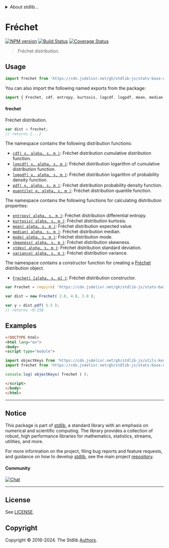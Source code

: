 <!--

@license Apache-2.0

Copyright (c) 2018 The Stdlib Authors.

Licensed under the Apache License, Version 2.0 (the "License");
you may not use this file except in compliance with the License.
You may obtain a copy of the License at

   http://www.apache.org/licenses/LICENSE-2.0

Unless required by applicable law or agreed to in writing, software
distributed under the License is distributed on an "AS IS" BASIS,
WITHOUT WARRANTIES OR CONDITIONS OF ANY KIND, either express or implied.
See the License for the specific language governing permissions and
limitations under the License.

-->


<details>
  <summary>
    About stdlib...
  </summary>
  <p>We believe in a future in which the web is a preferred environment for numerical computation. To help realize this future, we've built stdlib. stdlib is a standard library, with an emphasis on numerical and scientific computation, written in JavaScript (and C) for execution in browsers and in Node.js.</p>
  <p>The library is fully decomposable, being architected in such a way that you can swap out and mix and match APIs and functionality to cater to your exact preferences and use cases.</p>
  <p>When you use stdlib, you can be absolutely certain that you are using the most thorough, rigorous, well-written, studied, documented, tested, measured, and high-quality code out there.</p>
  <p>To join us in bringing numerical computing to the web, get started by checking us out on <a href="https://github.com/stdlib-js/stdlib">GitHub</a>, and please consider <a href="https://opencollective.com/stdlib">financially supporting stdlib</a>. We greatly appreciate your continued support!</p>
</details>

# Fréchet

[![NPM version][npm-image]][npm-url] [![Build Status][test-image]][test-url] [![Coverage Status][coverage-image]][coverage-url] <!-- [![dependencies][dependencies-image]][dependencies-url] -->

> Fréchet distribution.



<section class="usage">

## Usage

```javascript
import frechet from 'https://cdn.jsdelivr.net/gh/stdlib-js/stats-base-dists-frechet@esm/index.mjs';
```

You can also import the following named exports from the package:

```javascript
import { Frechet, cdf, entropy, kurtosis, logcdf, logpdf, mean, median, mode, pdf, quantile, skewness, stdev, variance } from 'https://cdn.jsdelivr.net/gh/stdlib-js/stats-base-dists-frechet@esm/index.mjs';
```

#### frechet

Fréchet distribution.

```javascript
var dist = frechet;
// returns {...}
```

The namespace contains the following distribution functions:

<!-- <toc pattern="*+(cdf|pdf|mgf|quantile)*"> -->

<div class="namespace-toc">

-   <span class="signature">[`cdf( x, alpha, s, m )`][@stdlib/stats/base/dists/frechet/cdf]</span><span class="delimiter">: </span><span class="description">Fréchet distribution cumulative distribution function.</span>
-   <span class="signature">[`logcdf( x, alpha, s, m )`][@stdlib/stats/base/dists/frechet/logcdf]</span><span class="delimiter">: </span><span class="description">Fréchet distribution logarithm of cumulative distribution function.</span>
-   <span class="signature">[`logpdf( x, alpha, s, m )`][@stdlib/stats/base/dists/frechet/logpdf]</span><span class="delimiter">: </span><span class="description">Fréchet distribution logarithm of probability density function.</span>
-   <span class="signature">[`pdf( x, alpha, s, m )`][@stdlib/stats/base/dists/frechet/pdf]</span><span class="delimiter">: </span><span class="description">Fréchet distribution probability density function.</span>
-   <span class="signature">[`quantile( p, alpha, s, m )`][@stdlib/stats/base/dists/frechet/quantile]</span><span class="delimiter">: </span><span class="description">Fréchet distribution quantile function.</span>

</div>

<!-- </toc> -->

The namespace contains the following functions for calculating distribution properties:

<!-- <toc pattern="*+(entropy|kurtosis|mean|median|mode|skewness|stdev|variance)*"> -->

<div class="namespace-toc">

-   <span class="signature">[`entropy( alpha, s, m )`][@stdlib/stats/base/dists/frechet/entropy]</span><span class="delimiter">: </span><span class="description">Fréchet distribution differential entropy.</span>
-   <span class="signature">[`kurtosis( alpha, s, m )`][@stdlib/stats/base/dists/frechet/kurtosis]</span><span class="delimiter">: </span><span class="description">Fréchet distribution kurtosis.</span>
-   <span class="signature">[`mean( alpha, s, m )`][@stdlib/stats/base/dists/frechet/mean]</span><span class="delimiter">: </span><span class="description">Fréchet distribution expected value.</span>
-   <span class="signature">[`median( alpha, s, m )`][@stdlib/stats/base/dists/frechet/median]</span><span class="delimiter">: </span><span class="description">Fréchet distribution median.</span>
-   <span class="signature">[`mode( alpha, s, m )`][@stdlib/stats/base/dists/frechet/mode]</span><span class="delimiter">: </span><span class="description">Fréchet distribution mode.</span>
-   <span class="signature">[`skewness( alpha, s, m )`][@stdlib/stats/base/dists/frechet/skewness]</span><span class="delimiter">: </span><span class="description">Fréchet distribution skewness.</span>
-   <span class="signature">[`stdev( alpha, s, m )`][@stdlib/stats/base/dists/frechet/stdev]</span><span class="delimiter">: </span><span class="description">Fréchet distribution standard deviation.</span>
-   <span class="signature">[`variance( alpha, s, m )`][@stdlib/stats/base/dists/frechet/variance]</span><span class="delimiter">: </span><span class="description">Fréchet distribution variance.</span>

</div>

<!-- </toc> -->

The namespace contains a constructor function for creating a [Fréchet][frechet-distribution] distribution object.

<!-- <toc pattern="*ctor*"> -->

<div class="namespace-toc">

-   <span class="signature">[`Frechet( [alpha, s, m] )`][@stdlib/stats/base/dists/frechet/ctor]</span><span class="delimiter">: </span><span class="description">Fréchet distribution constructor.</span>

</div>

<!-- </toc> -->

```javascript
var Frechet = require( 'https://cdn.jsdelivr.net/gh/stdlib-js/stats-base-dists-frechet' ).Frechet;

var dist = new Frechet( 2.0, 4.0, 3.0 );

var y = dist.pdf( 5.5 );
// returns ~0.158
```

</section>

<!-- /.usage -->

<section class="examples">

## Examples

<!-- TODO: better examples -->

<!-- eslint no-undef: "error" -->

```html
<!DOCTYPE html>
<html lang="en">
<body>
<script type="module">

import objectKeys from 'https://cdn.jsdelivr.net/gh/stdlib-js/utils-keys@esm/index.mjs';
import frechet from 'https://cdn.jsdelivr.net/gh/stdlib-js/stats-base-dists-frechet@esm/index.mjs';

console.log( objectKeys( frechet ) );

</script>
</body>
</html>
```

</section>

<!-- /.examples -->

<!-- Section for related `stdlib` packages. Do not manually edit this section, as it is automatically populated. -->

<section class="related">

</section>

<!-- /.related -->

<!-- Section for all links. Make sure to keep an empty line after the `section` element and another before the `/section` close. -->


<section class="main-repo" >

* * *

## Notice

This package is part of [stdlib][stdlib], a standard library with an emphasis on numerical and scientific computing. The library provides a collection of robust, high performance libraries for mathematics, statistics, streams, utilities, and more.

For more information on the project, filing bug reports and feature requests, and guidance on how to develop [stdlib][stdlib], see the main project [repository][stdlib].

#### Community

[![Chat][chat-image]][chat-url]

---

## License

See [LICENSE][stdlib-license].


## Copyright

Copyright &copy; 2016-2024. The Stdlib [Authors][stdlib-authors].

</section>

<!-- /.stdlib -->

<!-- Section for all links. Make sure to keep an empty line after the `section` element and another before the `/section` close. -->

<section class="links">

[npm-image]: http://img.shields.io/npm/v/@stdlib/stats-base-dists-frechet.svg
[npm-url]: https://npmjs.org/package/@stdlib/stats-base-dists-frechet

[test-image]: https://github.com/stdlib-js/stats-base-dists-frechet/actions/workflows/test.yml/badge.svg?branch=main
[test-url]: https://github.com/stdlib-js/stats-base-dists-frechet/actions/workflows/test.yml?query=branch:main

[coverage-image]: https://img.shields.io/codecov/c/github/stdlib-js/stats-base-dists-frechet/main.svg
[coverage-url]: https://codecov.io/github/stdlib-js/stats-base-dists-frechet?branch=main

<!--

[dependencies-image]: https://img.shields.io/david/stdlib-js/stats-base-dists-frechet.svg
[dependencies-url]: https://david-dm.org/stdlib-js/stats-base-dists-frechet/main

-->

[chat-image]: https://img.shields.io/gitter/room/stdlib-js/stdlib.svg
[chat-url]: https://app.gitter.im/#/room/#stdlib-js_stdlib:gitter.im

[stdlib]: https://github.com/stdlib-js/stdlib

[stdlib-authors]: https://github.com/stdlib-js/stdlib/graphs/contributors

[umd]: https://github.com/umdjs/umd
[es-module]: https://developer.mozilla.org/en-US/docs/Web/JavaScript/Guide/Modules

[deno-url]: https://github.com/stdlib-js/stats-base-dists-frechet/tree/deno
[deno-readme]: https://github.com/stdlib-js/stats-base-dists-frechet/blob/deno/README.md
[umd-url]: https://github.com/stdlib-js/stats-base-dists-frechet/tree/umd
[umd-readme]: https://github.com/stdlib-js/stats-base-dists-frechet/blob/umd/README.md
[esm-url]: https://github.com/stdlib-js/stats-base-dists-frechet/tree/esm
[esm-readme]: https://github.com/stdlib-js/stats-base-dists-frechet/blob/esm/README.md
[branches-url]: https://github.com/stdlib-js/stats-base-dists-frechet/blob/main/branches.md

[stdlib-license]: https://raw.githubusercontent.com/stdlib-js/stats-base-dists-frechet/main/LICENSE

[frechet-distribution]: https://en.wikipedia.org/wiki/Fr%C3%A9chet_distribution

<!-- <toc-links> -->

[@stdlib/stats/base/dists/frechet/ctor]: https://github.com/stdlib-js/stats-base-dists-frechet-ctor/tree/esm

[@stdlib/stats/base/dists/frechet/entropy]: https://github.com/stdlib-js/stats-base-dists-frechet-entropy/tree/esm

[@stdlib/stats/base/dists/frechet/kurtosis]: https://github.com/stdlib-js/stats-base-dists-frechet-kurtosis/tree/esm

[@stdlib/stats/base/dists/frechet/mean]: https://github.com/stdlib-js/stats-base-dists-frechet-mean/tree/esm

[@stdlib/stats/base/dists/frechet/median]: https://github.com/stdlib-js/stats-base-dists-frechet-median/tree/esm

[@stdlib/stats/base/dists/frechet/mode]: https://github.com/stdlib-js/stats-base-dists-frechet-mode/tree/esm

[@stdlib/stats/base/dists/frechet/skewness]: https://github.com/stdlib-js/stats-base-dists-frechet-skewness/tree/esm

[@stdlib/stats/base/dists/frechet/stdev]: https://github.com/stdlib-js/stats-base-dists-frechet-stdev/tree/esm

[@stdlib/stats/base/dists/frechet/variance]: https://github.com/stdlib-js/stats-base-dists-frechet-variance/tree/esm

[@stdlib/stats/base/dists/frechet/cdf]: https://github.com/stdlib-js/stats-base-dists-frechet-cdf/tree/esm

[@stdlib/stats/base/dists/frechet/logcdf]: https://github.com/stdlib-js/stats-base-dists-frechet-logcdf/tree/esm

[@stdlib/stats/base/dists/frechet/logpdf]: https://github.com/stdlib-js/stats-base-dists-frechet-logpdf/tree/esm

[@stdlib/stats/base/dists/frechet/pdf]: https://github.com/stdlib-js/stats-base-dists-frechet-pdf/tree/esm

[@stdlib/stats/base/dists/frechet/quantile]: https://github.com/stdlib-js/stats-base-dists-frechet-quantile/tree/esm

<!-- </toc-links> -->

</section>

<!-- /.links -->
